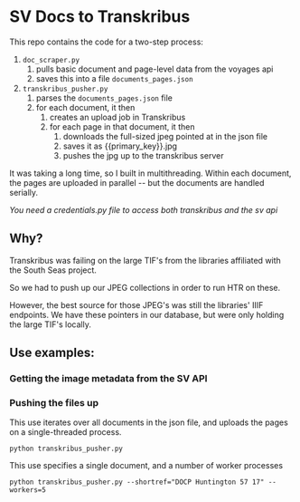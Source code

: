 # SV Docs to Transkribus

This repo contains the code for a two-step process:

1. ```doc_scraper.py```
	1. pulls basic document and page-level data from the voyages api
	1. saves this into a file ```documents_pages.json```
1. ```transkribus_pusher.py```
	1. parses the ```documents_pages.json``` file
	1. for each document, it then
		1. creates an upload job in Transkribus
		1. for each page in that document, it then
			1. downloads the full-sized jpeg pointed at in the json file
			1. saves it as {{primary_key}}.jpg
			1. pushes the jpg up to the transkribus server
		
It was taking a long time, so I built in multithreading. Within each document, the pages are uploaded in parallel -- but the documents are handled serially.

*You need a credentials.py file to access both transkribus and the sv api*

## Why?

Transkribus was failing on the large TIF's from the libraries affiliated with the South Seas project.

So we had to push up our JPEG collections in order to run HTR on these.

However, the best source for those JPEG's was still the libraries' IIIF endpoints. We have these pointers in our database, but were only holding the large TIF's locally.

## Use examples:

### Getting the image metadata from the SV API

### Pushing the files up

This use iterates over all documents in the json file, and uploads the pages on a single-threaded process.

	python transkribus_pusher.py

This use specifies a single document, and a number of worker processes

	python transkribus_pusher.py --shortref="DOCP Huntington 57 17" --workers=5